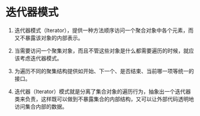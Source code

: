 # 迭代器模式

1. 迭代器模式（Iterator），提供一种方法顺序访问一个聚合对象中各个元素，而又不暴露该对象的内部表示。

2. 当需要访问一个聚集对象，而且不管这些对象是什么都需要遍历的时候，就应该考虑迭代器模式。

3. 为遍历不同的聚集结构提供如开始、下一个、是否结束、当前哪一项等统一的接口。

4. 迭代器（Iterator）模式就是分离了集合对象的遍历行为，抽象出一个迭代器类来负责，这样既可以做到不暴露集合的内部结构，又可以让外部代码透明地访问集合内部的数据。